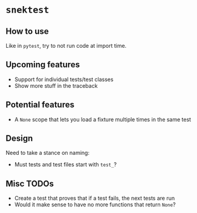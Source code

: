# `snektest`

## How to use
Like in `pytest`, try to not run code at import time.

## Upcoming features
- Support for individual tests/test classes
- Show more stuff in the traceback

## Potential features
- A `None` scope that lets you load a fixture multiple times in the same test

## Design
Need to take a stance on naming:
- Must tests and test files start with `test_`?

## Misc TODOs
- Create a test that proves that if a test fails, the next tests are run
- Would it make sense to have no more functions that return `None`?
